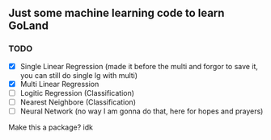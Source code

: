 ## Just some machine learning code to learn GoLand

### TODO

- [x] Single Linear Regression (made it before the multi and forgor to save it, you can still do  single lg with multi)
- [x] Multi Linear Regression
- [ ] Logitic Regression (Classification)
- [ ] Nearest Neighbore (Classification)
- [ ] Neural Network (no way I am gonna do that, here for hopes and prayers)

Make this a package? idk